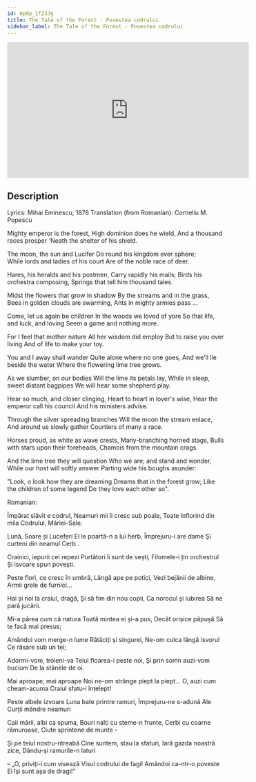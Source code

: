 ```yaml
---
id: 0p0p_1fZ3Jg
title: The Tale of the Forest - Povestea codrului
sidebar_label: The Tale of the Forest - Povestea codrului
---
```


<iframe
  width="560"
  height="315"
  src="https://www.youtube.com/embed/0p0p_1fZ3Jg"
  title="YouTube video player"
  frameborder="0"
  allow="accelerometer; autoplay; clipboard-write; encrypted-media; gyroscope; picture-in-picture; web-share"
  referrerpolicy="strict-origin-when-cross-origin"
  allowfullscreen
></iframe>

## Description

Lyrics: Mihai Eminescu, 1878
Translation (from Romanian): Corneliu M. Popescu

Mighty emperor is the forest, 
High dominion does he wield, 
And a thousand races prosper 
'Neath the shelter of his shield. 

The moon, the sun and Lucifer 
Do round his kingdom ever sphere;  
While lords and ladies of his court 
Are of the noble race of deer. 

Hares, his heralds and his postmen, 
Carry rapidly his mails; 
Birds his orchestra composing, 
Springs that tell him thousand tales. 

Midst the flowers that grow in shadow 
By the streams and in the grass, 
Bees in golden clouds are swarming, 
Ants in mighty armies pass ... 

Come, let us again be children 
In the woods we loved of yore 
So that life, and luck, and loving 
Seem a game and nothing more. 

For I feel that mother nature 
All her wisdom did employ 
But to raise you over living 
And of life to make your toy. 

You and I away shall wander 
Quite alone where no one goes, 
And we'll lie beside the water 
Where the flowering lime tree grows. 

As we slumber, on our bodies 
Will the lime its petals lay, 
While in sleep, sweet distant bagpipes 
We will hear some shepherd play. 

Hear so much, and closer clinging, 
Heart to heart in lover's wise, 
Hear the emperor call his council 
And his ministers advise. 

Through the silver spreading branches 
Will the moon the stream enlace, 
And around us slowly gather 
Courtiers of many a race. 

Horses proud, as white as wave crests, 
Many-branching horned stags, 
Bulls with stars upon their foreheads, 
Chamois from the mountain crags. 

And the lime tree they will question 
Who we are; and stand and wonder, 
While our host will softly answer 
Parting wide his boughs asunder: 

"Look, o look how they are dreaming 
Dreams that in the forest grow; 
Like the children of some legend 
Do they love each other so".

Romanian:

Împărat slăvit e codrul,
Neamuri mii îi cresc sub poale,
Toate înflorind din mila
Codrului, Măriei-Sale.

Lună, Soare și Luceferi
El le poartă-n a lui herb,
Împrejuru-i are dame
Și curteni din neamul Cerb .

Crainici, iepurii cei repezi
Purtători îi sunt de vești,
Filomele-i țin orchestrul
Și isvoare spun povești.

Peste flori, ce cresc în umbră,
Lângă ape pe potici,
Vezi bejănii de albine,
Armii grele de furnici...

Hai și noi la craiul, dragă,
Și să fim din nou copii,
Ca norocul și iubirea
Să ne pară jucării.

Mi-a părea cum că natura
Toată mintea ei și-a pus,
Decât orișice păpușă
Să te facă mai presus;

Amândoi vom merge-n lume
Rătăciți și singurei,
Ne-om culca lângă isvorul
Ce răsare sub un tei;

Adormi-vom, troieni-va
Teiul floarea-i peste noi,
Și prin somn auzi-vom bucium
De la stânele de oi.

Mai aproape, mai aproape
Noi ne-om strânge piept la piept...
O, auzi cum cheam-acuma
Craiul sfatu-i înțelept!

Peste albele izvoare
Luna bate printre ramuri,
Împrejuru-ne s-adună
Ale Curții mândre neamuri

Caii mării, albi ca spuma,
Bouri nalți cu steme-n frunte,
Cerbi cu coarne rămuroase,
Ciute sprintene de munte -

Și pe teiul nostru-ntreabă
Cine suntem, stau la sfaturi,
Iară gazda noastră zice,
Dându-și ramurile-n laturi

– „O, priviți-i cum visează
Visul codrului de fagi!
Amândoi ca-ntr-o poveste
Ei își sunt așa de dragi!"
